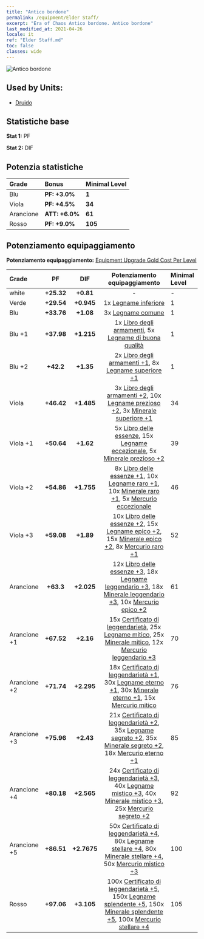 ```yaml
---
title: "Antico bordone"
permalink: /equipment/Elder Staff/
excerpt: "Era of Chaos Antico bordone. Antico bordone"
last_modified_at: 2021-04-26
locale: it
ref: "Elder Staff.md"
toc: false
classes: wide
---
```


  ![Antico bordone](/images/e/e_2082.png)

## Used by Units:

* [Druido](/it/units/Druid/) 


## Statistiche base
 **Stat 1:** PF

 **Stat 2:** DIF

## Potenzia statistiche

  |     Grade    |   Bonus | Minimal Level | 
  |:-------------|:--------|:--------------| 
  | Blu | **PF: +3.0%** | **1** | 
  | Viola | **PF: +4.5%** | **34** | 
  | Arancione | **ATT: +6.0%** | **61** | 
  | Rosso | **PF: +9.0%** | **105** | 


## Potenziamento equipaggiamento
 **Potenziamento equipaggiamento:** [Equipment Upgrade Gold Cost Per Level](/equipment/EquipmentUpgradeCostPerLevel/) 

  |          Grade      | PF | DIF | Potenziamento equipaggiamento | Minimal Level |
  |:--------------------|:---------:|:---------:|:----------------:|:--------------|
  | white | **+25.32** | **+0.81** | - | - |
  | Verde | **+29.54** | **+0.945** | 1x [Legname inferiore](/ItemsIT/mat_1/) | 1 |
  | Blu | **+33.76** | **+1.08** | 3x [Legname comune](/ItemsIT/mat_7/) | 1 |
  | Blu +1 | **+37.98** | **+1.215** | 1x [Libro degli armamenti](/ItemsIT/mat_18/), 5x [Legname di buona qualità](/ItemsIT/mat_13/) | 1 |
  | Blu +2 | **+42.2** | **+1.35** | 2x [Libro degli armamenti +1](/ItemsIT/mat_25/), 8x [Legname superiore +1](/ItemsIT/mat_20/) | 1 |
  | Viola | **+46.42** | **+1.485** | 3x [Libro degli armamenti +2](/ItemsIT/mat_32/), 10x [Legname prezioso +2](/ItemsIT/mat_27/), 3x [Minerale superiore +1](/ItemsIT/mat_19/) | 34 |
  | Viola +1 | **+50.64** | **+1.62** | 5x [Libro delle essenze](/ItemsIT/mat_39/), 15x [Legname eccezionale](/ItemsIT/mat_34/), 5x [Minerale prezioso +2](/ItemsIT/mat_26/) | 39 |
  | Viola +2 | **+54.86** | **+1.755** | 8x [Libro delle essenze +1](/ItemsIT/mat_46/), 10x [Legname raro +1](/ItemsIT/mat_41/), 10x [Minerale raro +1](/ItemsIT/mat_40/), 5x [Mercurio eccezionale](/ItemsIT/mat_35/) | 46 |
  | Viola +3 | **+59.08** | **+1.89** | 10x [Libro delle essenze +2](/ItemsIT/mat_53/), 15x [Legname epico +2](/ItemsIT/mat_48/), 15x [Minerale epico +2](/ItemsIT/mat_47/), 8x [Mercurio raro +1](/ItemsIT/mat_42/) | 52 |
  | Arancione | **+63.3** | **+2.025** | 12x [Libro delle essenze +3](/ItemsIT/mat_60/), 18x [Legname leggendario +3](/ItemsIT/mat_55/), 18x [Minerale leggendario +3](/ItemsIT/mat_54/), 10x [Mercurio epico +2](/ItemsIT/mat_49/) | 61 |
  | Arancione +1 | **+67.52** | **+2.16** | 15x [Certificato di leggendarietà](/ItemsIT/mat_67/), 25x [Legname mitico](/ItemsIT/mat_62/), 25x [Minerale mitico](/ItemsIT/mat_61/), 12x [Mercurio leggendario +3](/ItemsIT/mat_56/) | 70 |
  | Arancione +2 | **+71.74** | **+2.295** | 18x [Certificato di leggendarietà +1](/ItemsIT/mat_74/), 30x [Legname eterno +1](/ItemsIT/mat_69/), 30x [Minerale eterno +1](/ItemsIT/mat_68/), 15x [Mercurio mitico](/ItemsIT/mat_63/) | 76 |
  | Arancione +3 | **+75.96** | **+2.43** | 21x [Certificato di leggendarietà +2](/ItemsIT/mat_81/), 35x [Legname segreto +2](/ItemsIT/mat_76/), 35x [Minerale segreto +2](/ItemsIT/mat_75/), 18x [Mercurio eterno +1](/ItemsIT/mat_70/) | 85 |
  | Arancione +4 | **+80.18** | **+2.565** | 24x [Certificato di leggendarietà +3](/ItemsIT/mat_88/), 40x [Legname mistico +3](/ItemsIT/mat_83/), 40x [Minerale mistico +3](/ItemsIT/mat_82/), 25x [Mercurio segreto +2](/ItemsIT/mat_77/) | 92 |
  | Arancione +5 | **+86.51** | **+2.7675** | 50x [Certificato di leggendarietà +4](/ItemsIT/mat_95/), 80x [Legname stellare +4](/ItemsIT/mat_90/), 80x [Minerale stellare +4](/ItemsIT/mat_89/), 50x [Mercurio mistico +3](/ItemsIT/mat_84/) | 100 |
  | Rosso | **+97.06** | **+3.105** | 100x [Certificato di leggendarietà +5](/ItemsIT/mat_102/), 150x [Legname splendente +5](/ItemsIT/mat_97/), 150x [Minerale splendente +5](/ItemsIT/mat_96/), 100x [Mercurio stellare +4](/ItemsIT/mat_91/) | 105 |

